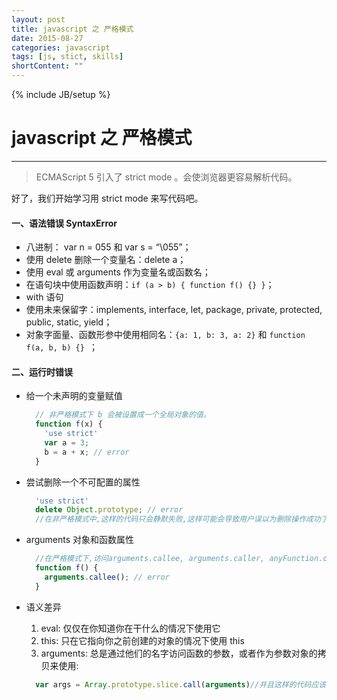 ```yaml
---
layout: post
title: javascript 之 严格模式
date: 2015-08-27
categories: javascript
tags: [js, stict, skills]
shortContent: ""
---
```

{% include JB/setup %}

# javascript 之 严格模式
----

> ECMAScript 5 引入了 strict mode 。会使浏览器更容易解析代码。

好了，我们开始学习用 strict mode 来写代码吧。

#### 一、语法错误 SyntaxError

- 八进制： var n = 055 和 var s = “\055”；
- 使用 delete 删除一个变量名：delete a；
- 使用 eval 或 arguments 作为变量名或函数名；
- 在语句块中使用函数声明：`if (a > b) { function f() {} }`；
- with 语句
- 使用未来保留字：implements, interface, let, package, private, protected, public, static, yield；
- 对象字面量、函数形参中使用相同名：`{a: 1, b: 3, a: 2}` 和 `function f(a, b, b) {} `；

<!--break-->

#### 二、运行时错误

- 给一个未声明的变量赋值

  ````js
    // 非严格模式下 b 会被设置成一个全局对象的值。
    function f(x) {
      'use strict'
      var a = 3;
      b = a + x; // error
    }
  ````

- 尝试删除一个不可配置的属性

  ````js
    'use strict'
    delete Object.prototype; // error
    //在非严格模式中,这样的代码只会静默失败,这样可能会导致用户误以为删除操作成功了.
  ````

- arguments 对象和函数属性

  ````js
    //在严格模式下,访问arguments.callee, arguments.caller, anyFunction.caller以及anyFunction.arguments都会抛出异常.唯一合法的使用应该是在其中命名一个函数并且重用之
    function f() {
      arguments.callee(); // error
    }
  ````

- 语义差异
  1. eval: 仅仅在你知道你在干什么的情况下使用它
  2. this: 只在它指向你之前创建的对象的情况下使用 this
  3. arguments: 总是通过他们的名字访问函数的参数，或者作为参数对象的拷贝来使用:

  ````js
    var args = Array.prototype.slice.call(arguments)//并且这样的代码应该在你的函数第一行
  ````




